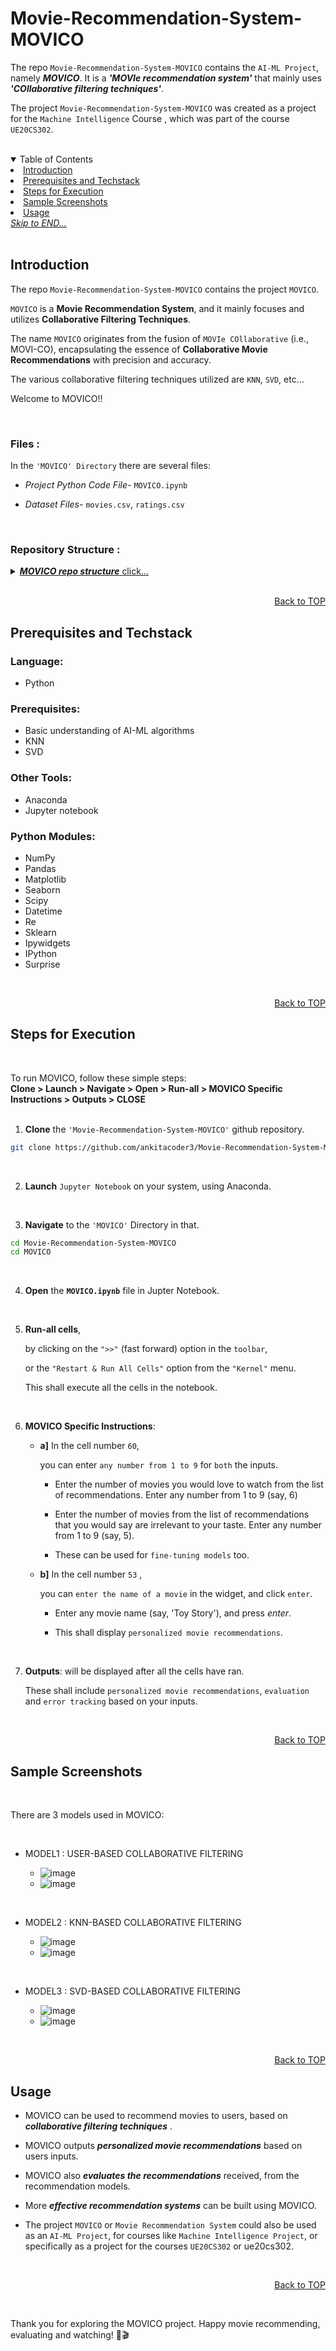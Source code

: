 
<a name="readme-top"></a>

# Movie-Recommendation-System-MOVICO

The repo ```Movie-Recommendation-System-MOVICO``` contains the ```AI-ML Project```, namely ***MOVICO***.
It is a ***'MOVIe recommendation system'*** that mainly uses ***'COllaborative filtering techniques'***.

The project ```Movie-Recommendation-System-MOVICO``` was created as a project for the ```Machine Intelligence``` Course , which was part of the course ```UE20CS302```.

<br>
<details open>
  <summary color= blue >Table of Contents</summary>
    <li> <a href="#a1">Introduction</a></li>
    <li> <a href="#a2">Prerequisites and Techstack</a></li>
    <li> <a href="#a3">Steps for Execution </a></li>
    <li> <a href="#a4">Sample Screenshots </a></li>
    <li><a href="#a5">Usage </a></li>
  <a href="#end"><u><i>Skip to END...</i></u></a>
</details>
</br>

<a name="a1"></a>

## Introduction

The repo ```Movie-Recommendation-System-MOVICO``` contains the project ```MOVICO```.

```MOVICO``` is a **Movie Recommendation System**, and it mainly focuses and utilizes **Collaborative Filtering Techniques**.

The name ```MOVICO``` originates from the fusion of ```MOVIe COllaborative``` (i.e., MOVI-CO), encapsulating the essence of **Collaborative Movie Recommendations** with precision and accuracy.

The various collaborative filtering techniques utilized are ```KNN```, ```SVD```, etc...



Welcome to MOVICO!!

<br>


### <b>Files :</b>

  In the ```'MOVICO' Directory``` there are several files:

  * <i>Project Python Code File-</i> `MOVICO.ipynb`

  * <i>Dataset Files-</i> `movies.csv`, `ratings.csv`
    
<br>

### <b>Repository Structure :</b>

<details>
  <summary color= blue ><u><b><i>MOVICO repo structure</i></b> click...</u></summary>

  Below is the structure of the ```MOVICO``` project repository
  
  ```plaintext
    Movie-Recommendation-System-MOVICO/
    ├── MOVICO/             # Project Folder             
    │   ├── MOVICO.ipynb    # Code file
    │   └── dataset/        # Dataset Folder 
    │        ├── movies.csv      
    │        └── ratings.csv       
    └─── README.md           # Repository README
    
  ```

  </details>

<br>    
<p align="right"><a href="#readme-top">Back to TOP</a></p>

<a name="a2"></a>

##  Prerequisites and Techstack

### Language:
* Python

### Prerequisites: 
* Basic understanding of AI-ML algorithms
* KNN 
* SVD

### Other Tools:
* Anaconda
* Jupyter notebook

### Python Modules:
  * NumPy
  * Pandas
  * Matplotlib
  * Seaborn
  * Scipy
  * Datetime
  * Re
  * Sklearn
  * Ipywidgets
  * IPython
  * Surprise

<br>  
<p align="right"><a href="#readme-top">Back to TOP</a></p>

<a name="a3"></a>

## Steps for Execution

<br>

To run MOVICO, follow these simple steps: <br>
<b>
Clone > Launch > Navigate > Open > Run-all > MOVICO Specific Instructions > Outputs > CLOSE </b>
<br>
<br>

 1. **Clone** the ``` 'Movie-Recommendation-System-MOVICO' ``` github repository.
  ```sh [
  git clone https://github.com/ankitacoder3/Movie-Recommendation-System-MOVICO.git
  ```
<br>

2. **Launch** ```Jupyter Notebook``` on your system, using Anaconda.
<br>

3. **Navigate** to the ``` 'MOVICO' ``` Directory in that.
  ```sh
  cd Movie-Recommendation-System-MOVICO
  cd MOVICO
  ```
<br>

4. **Open** the **```MOVICO.ipynb```** file in Jupter Notebook. 
<br>

5. **Run-all cells**,
  
   by clicking on the ``` ">>" ``` (fast forward) option in the ```toolbar```,

   or the ``` "Restart & Run All Cells" ``` option from the ```"Kernel"``` menu.

   This shall execute all the cells in the notebook.
<br>

6. **MOVICO Specific Instructions**:
   

     * **a]** In the cell number ```60```,
     
       you can enter ```any number from 1 to 9``` for ```both``` the inputs.

       
        * Enter the number of movies you would love to watch from the list of recommendations. Enter any number from 1 to 9 (say, 6)
          
        * Enter the number of movies from the list of recommendations that you would say are irrelevant to your taste. Enter any number from 1 to 9 (say, 5).
          
        * These can be used for ```fine-tuning models``` too.

   
     * **b]** In the cell number ```53``` ,
     
       you can ```enter the name of a movie``` in the widget, and click ```enter```.
       
       
       * Enter any movie name (say, 'Toy Story'), and press *enter*.

       * This shall display ```personalized movie recommendations```.

    <br>

7. **Outputs**: will be displayed after all the cells have ran.
  
   These shall include ```personalized movie recommendations```, ```evaluation``` and ```error tracking``` based on your inputs.
   
<br>

<p align="right"><a href="#readme-top">Back to TOP</a></p>

<a name="a4"></a>

## Sample Screenshots

<br>

There are 3 models used in MOVICO:

<br>

* MODEL1 : USER-BASED COLLABORATIVE FILTERING
  
  * ![image](https://github.com/ankitacoder3/Movie-Recommendation-System-MOVICO/assets/73939061/a96f5f41-7376-4410-83dc-2566663512c9)
  * ![image](https://github.com/ankitacoder3/Movie-Recommendation-System-MOVICO/assets/73939061/783d5481-a29b-415f-be1a-4f63f370e805)

<br>
  
* MODEL2 : KNN-BASED COLLABORATIVE FILTERING
  
  * ![image](https://github.com/ankitacoder3/Movie-Recommendation-System-MOVICO/assets/73939061/cf882aa5-8474-4091-84f8-7dcbe38336e6)
  * ![image](https://github.com/ankitacoder3/Movie-Recommendation-System-MOVICO/assets/73939061/531ae7b9-4492-4f7b-83b5-c20c89fdd7a2)

<br>

* MODEL3 : SVD-BASED COLLABORATIVE FILTERING
  
  * ![image](https://github.com/ankitacoder3/Movie-Recommendation-System-MOVICO/assets/73939061/a3d60253-b240-40bc-bb11-663cdf3b6269)
  * ![image](https://github.com/ankitacoder3/Movie-Recommendation-System-MOVICO/assets/73939061/5e754a09-c89f-4abf-8409-7983223d1680)
  
<br>

<p align="right"><a href="#readme-top">Back to TOP</a></p>

<a name="a5"></a>

## Usage

* MOVICO can be used to recommend movies to users, based on ***collaborative filtering techniques*** .

* MOVICO outputs ***personalized movie recommendations*** based on users inputs.

* MOVICO also ***evaluates the recommendations*** received, from the recommendation models.
  
* More ***effective recommendation systems*** can be built using MOVICO.

* The project `MOVICO` or `Movie Recommendation System` could also be used as an `AI-ML Project`, for courses like `Machine Intelligence Project`, or specifically as a project for the courses `UE20CS302` or ue20cs302.
  
</br>
<p align="right"><a href="#readme-top">Back to TOP</a></p>

<a name="end"></a>
<br>

Thank you for exploring the MOVICO project. Happy movie recommending, evaluating and watching! 🍿🎬


###
